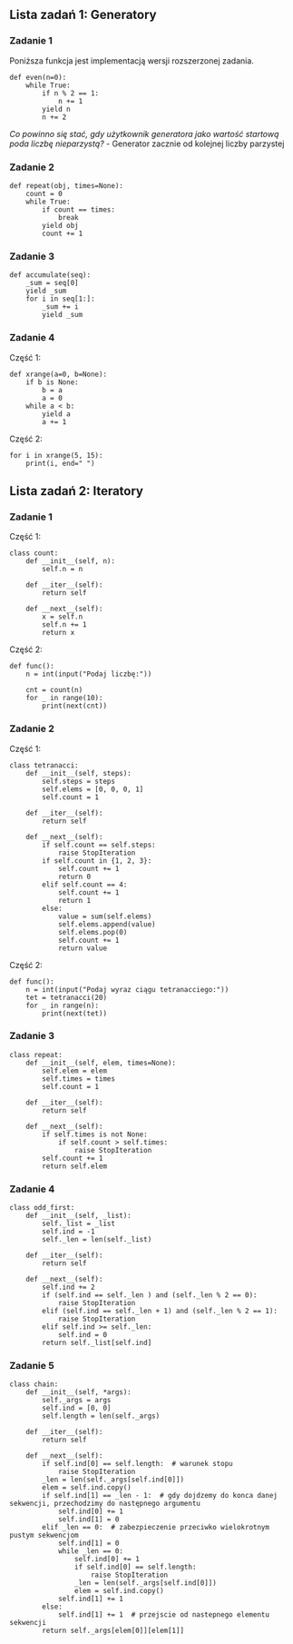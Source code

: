 

## Lista zadań 1: Generatory

### Zadanie 1
Poniższa funkcja jest implementacją wersji rozszerzonej zadania.
```python=
def even(n=0):
    while True:
        if n % 2 == 1:
            n += 1
        yield n
        n += 2
```
*Co powinno się stać, gdy użytkownik generatora jako wartość startową poda liczbę nieparzystą?*
\- Generator zacznie od kolejnej liczby parzystej

### Zadanie 2

```python=
def repeat(obj, times=None):
    count = 0
    while True:
        if count == times:
            break
        yield obj
        count += 1
```
### Zadanie 3
```python=
def accumulate(seq):
    _sum = seq[0]
    yield _sum
    for i in seq[1:]:
        _sum += i
        yield _sum
```
### Zadanie 4
Część 1:
```python=
def xrange(a=0, b=None):
    if b is None:
        b = a
        a = 0
    while a < b:
        yield a
        a += 1
```
Część 2:
```python=
for i in xrange(5, 15):
    print(i, end=" ")
```
## Lista zadań 2: Iteratory
### Zadanie 1
Część 1:
```python=
class count:
    def __init__(self, n):
        self.n = n

    def __iter__(self):
        return self

    def __next__(self):
        x = self.n
        self.n += 1
        return x
```
Część 2:
```python=
def func():
    n = int(input("Podaj liczbę:"))

    cnt = count(n)
    for _ in range(10):
        print(next(cnt))
```
### Zadanie 2
Część 1:
```python=
class tetranacci:
    def __init__(self, steps):
        self.steps = steps
        self.elems = [0, 0, 0, 1]
        self.count = 1

    def __iter__(self):
        return self

    def __next__(self):
        if self.count == self.steps:
            raise StopIteration
        if self.count in {1, 2, 3}:
            self.count += 1
            return 0
        elif self.count == 4:
            self.count += 1
            return 1
        else:
            value = sum(self.elems)
            self.elems.append(value)
            self.elems.pop(0)
            self.count += 1
            return value
```
Część 2:
```python=
def func():
    n = int(input("Podaj wyraz ciągu tetranacciego:"))
    tet = tetranacci(20)
    for _ in range(n):
        print(next(tet))
```
### Zadanie 3
```python=
class repeat:
    def __init__(self, elem, times=None):
        self.elem = elem
        self.times = times
        self.count = 1

    def __iter__(self):
        return self

    def __next__(self):
        if self.times is not None:
            if self.count > self.times:
                raise StopIteration
        self.count += 1
        return self.elem
```
### Zadanie 4
```python=
class odd_first:
    def __init__(self, _list):
        self._list = _list
        self.ind = -1
        self._len = len(self._list)

    def __iter__(self):
        return self

    def __next__(self):
        self.ind += 2
        if (self.ind == self._len ) and (self._len % 2 == 0):
            raise StopIteration
        elif (self.ind == self._len + 1) and (self._len % 2 == 1):
            raise StopIteration
        elif self.ind >= self._len:
            self.ind = 0
        return self._list[self.ind]
```
### Zadanie 5
```python=
class chain:
    def __init__(self, *args):
        self._args = args
        self.ind = [0, 0]
        self.length = len(self._args)

    def __iter__(self):
        return self

    def __next__(self):
        if self.ind[0] == self.length:  # warunek stopu
            raise StopIteration
        _len = len(self._args[self.ind[0]])
        elem = self.ind.copy()
        if self.ind[1] == _len - 1:  # gdy dojdzemy do konca danej sekwencji, przechodzimy do następnego argumentu
            self.ind[0] += 1
            self.ind[1] = 0
        elif _len == 0:  # zabezpieczenie przeciwko wielokrotnym pustym sekwencjom
            self.ind[1] = 0
            while _len == 0:
                self.ind[0] += 1
                if self.ind[0] == self.length:
                    raise StopIteration
                _len = len(self._args[self.ind[0]])
                elem = self.ind.copy()
            self.ind[1] += 1
        else:
            self.ind[1] += 1  # przejscie od nastepnego elementu sekwencji
        return self._args[elem[0]][elem[1]]
```
